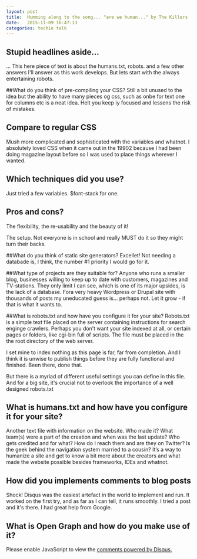 ```yaml
---
layout: post
title:  Humming along to the song... "are we human..." by The Killers
date:   2015-11-09 16:47:13
categories: techie talk
---
```

## Stupid headlines aside...

... This here piece of text is about the humans.txt, robots. and a few other answers I'll answer as this work develops.
But lets start with the always entertaining robots.

##What do you think of pre-compiling your CSS?
Still a bit unused to the idea but the ability to have many pieces og css, such as onbe for text one for columns etc 
is a neat idea. Helt you keep iy focused and lessens the risk of mistakes.
     
## Compare to regular CSS
Mush more complicated and sophisticated with the variables and whatnot. I absolutely loved CSS when it came out in the
 19902 because I had been doing magazine layout before so I was used to place things wherever I wanted.
 
## Which techniques did you use?
Just tried a few variables. $font-stack for one.

## Pros and cons?
The flexibility, the re-usability and the beauty of it!

The setup. Not everyone is in school and really MUST do it so 
they might turn their backs.

##What do you think of static site generators?
Excellet! Not needing a databade is, I think, the number #1 priority I would go for it.

##What type of projects are they suitable for?
Anyone who runs a smaller blog, businesses willing to keep up to date with customers, magazines and TV-stations. They
 only limit I can see, which is one of its major upsides, is the lack of a database. Fora very heavy Wordpress or 
 Drupal site with thousands of posts my uneducated guess is... perhaps not. Let it grow - if that is what it 
 wants to. 

##What is robots.txt and how have you configure it for your site?
 Robots.txt is  a simple text file placed on the server containing instructions for search enginge crawlers. Perhaps you don’t want your site indexed at all, or certain pages or folders, like cgi-bin full of scripts. The file must be placed in the the root directory of the web server.
 
 I set mine to index nothing as this page is far, far from completion. And I think it is unwise to publish things 
 before they are fully functional and finished. Been there, done that.
 
 But there is a myriad of different useful settings you can define in this file. And for a big site, it's crucial not
  to overlook the importance of a well designed robots.txt

## What is humans.txt and how have you configure it for your site?
 Another text file with information on the website. Who made it? What team(s) were a part of the creation and when was the last update? Who gets credited and for what? How do I reach them and are they on Twitter? Is the geek behind the navigation system married to a cousin?
 It’s a way to humanize a site and get to know a bit more about the creators and what made the website possible
 besides frameworks, IDEs and whatnot.

## How did you implements comments to blog posts

Shock! Disqus was the easiest artefact in the world to implement and run. It worked on the first try, and as far as I 
can tell, it runs smoothly. I tried a post and it's there. I had great help from Google.

## What is Open Graph and how do you make use of it?


<div id="disqus_thread"></div>
<script>
/**
* RECOMMENDED CONFIGURATION VARIABLES: EDIT AND UNCOMMENT THE SECTION BELOW TO INSERT DYNAMIC VALUES FROM YOUR PLATFORM OR CMS.
* LEARN WHY DEFINING THESE VARIABLES IS IMPORTANT: https://disqus.com/admin/universalcode/#configuration-variables
*/
/*
var disqus_config = function () {
this.page.url = localhost:4000; // Replace PAGE_URL with your page's canonical URL variable
this.page.identifier = PAGE_IDENTIFIER; // Replace PAGE_IDENTIFIER with your page's unique identifier variable
};
*/
(function() { // DON'T EDIT BELOW THIS LINE
var d = document, s = d.createElement('script');

s.src = '//shadowbound.disqus.com/embed.js';

s.setAttribute('data-timestamp', +new Date());
(d.head || d.body).appendChild(s);
})();
</script>
<noscript>Please enable JavaScript to view the <a href="https://disqus.com/?ref_noscript" rel="nofollow">comments powered by Disqus.</a></noscript>